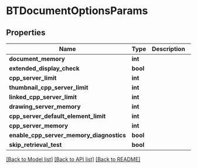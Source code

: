 # BTDocumentOptionsParams

## Properties
Name | Type | Description | Notes
------------ | ------------- | ------------- | -------------
**document_memory** | **int** |  | [optional] 
**extended_display_check** | **bool** |  | [optional] 
**cpp_server_limit** | **int** |  | [optional] 
**thumbnail_cpp_server_limit** | **int** |  | [optional] 
**linked_cpp_server_limit** | **int** |  | [optional] 
**drawing_server_memory** | **int** |  | [optional] 
**cpp_server_default_element_limit** | **int** |  | [optional] 
**cpp_server_memory** | **int** |  | [optional] 
**enable_cpp_server_memory_diagnostics** | **bool** |  | [optional] 
**skip_retrieval_test** | **bool** |  | [optional] 

[[Back to Model list]](../README.md#documentation-for-models) [[Back to API list]](../README.md#documentation-for-api-endpoints) [[Back to README]](../README.md)


